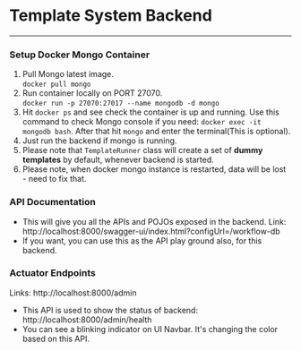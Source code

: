 # Template System Backend
<hr/>

### Setup Docker Mongo Container
1. Pull Mongo latest image. <br/>
```docker pull mongo```
2. Run container locally on PORT 27070. <br/>
```docker run -p 27070:27017 --name mongodb -d mongo```
3. Hit ```docker ps``` and see check the container is up and running.
   Use this command to check Mongo console if you need: ```docker exec -it mongodb bash```. After that hit ```mongo``` and enter the terminal(This is optional).
4. Just run the backend if mongo is running.
5. Please note that ```TemplateRunner``` class will create a set of **dummy templates** by default, whenever backend is started.
6. Please note, when docker mongo instance is restarted, data will be lost - need to fix that.

### API Documentation
* This will give you all the APIs and POJOs exposed in the backend.
Link: http://localhost:8000/swagger-ui/index.html?configUrl=/workflow-db
* If you want, you can use this as the API play ground also, for this backend.


### Actuator Endpoints
Links: http://localhost:8000/admin
* This API is used to show the status of backend: http://localhost:8000/admin/health
* You can see a blinking indicator on UI Navbar. It's changing the color based on this API.
